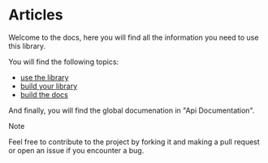 # Articles

Welcome to the docs, here you will find all the information you need to use this library.

You will find the following topics:
- [use the library](use.md)
- [build your library](build.md) 
- [build the docs](docs.md)

And finally, you will find the global documenation in "Api Documentation".

> [!NOTE]
> Feel free to contribute to the project by forking it and making a pull request or open an issue if you encounter a bug.
